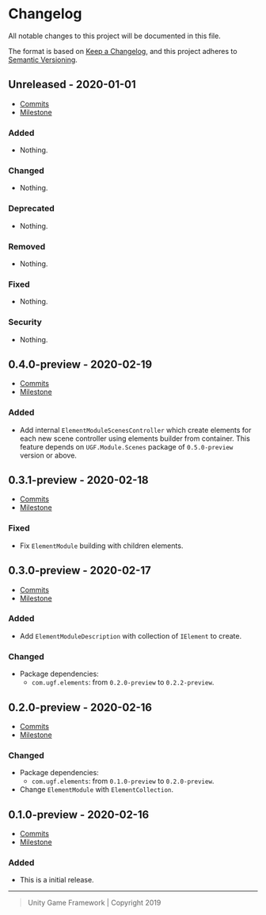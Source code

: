 # Changelog
All notable changes to this project will be documented in this file.

The format is based on [Keep a Changelog](https://keepachangelog.com/en/1.0.0/),
and this project adheres to [Semantic Versioning](https://semver.org/spec/v2.0.0.html).

## Unreleased - 2020-01-01
- [Commits](https://github.com/unity-game-framework/ugf-module-elements/compare/0.0.0...0.0.0)
- [Milestone](https://github.com/unity-game-framework/ugf-module-elements/milestone/0?closed=1)

### Added
- Nothing.

### Changed
- Nothing.

### Deprecated
- Nothing.

### Removed
- Nothing.

### Fixed
- Nothing.

### Security
- Nothing.

## 0.4.0-preview - 2020-02-19
- [Commits](https://github.com/unity-game-framework/ugf-module-elements/compare/0.3.1-preview...0.4.0-preview)
- [Milestone](https://github.com/unity-game-framework/ugf-module-elements/milestone/5?closed=1)

### Added
- Add internal `ElementModuleScenesController` which create elements for each new scene controller using elements builder from container.
This feature depends on `UGF.Module.Scenes` package of `0.5.0-preview` version or above.

## 0.3.1-preview - 2020-02-18
- [Commits](https://github.com/unity-game-framework/ugf-module-elements/compare/0.3.0-preview...0.3.1-preview)
- [Milestone](https://github.com/unity-game-framework/ugf-module-elements/milestone/4?closed=1)

### Fixed
- Fix `ElementModule` building with children elements.

## 0.3.0-preview - 2020-02-17
- [Commits](https://github.com/unity-game-framework/ugf-module-elements/compare/0.2.0-preview...0.3.0-preview)
- [Milestone](https://github.com/unity-game-framework/ugf-module-elements/milestone/3?closed=1)

### Added
- Add `ElementModuleDescription` with collection of `IElement` to create.

### Changed
- Package dependencies:
    - `com.ugf.elements`: from `0.2.0-preview` to `0.2.2-preview`.

## 0.2.0-preview - 2020-02-16
- [Commits](https://github.com/unity-game-framework/ugf-module-elements/compare/0.1.0-preview...0.2.0-preview)
- [Milestone](https://github.com/unity-game-framework/ugf-module-elements/milestone/2?closed=1)

### Changed
- Package dependencies:
    - `com.ugf.elements`: from `0.1.0-preview` to `0.2.0-preview`.
- Change `ElementModule` with `ElementCollection`.

## 0.1.0-preview - 2020-02-16
- [Commits](https://github.com/unity-game-framework/ugf-module-elements/compare/1dd763d...0.1.0-preview)
- [Milestone](https://github.com/unity-game-framework/ugf-module-elements/milestone/1?closed=1)

### Added
- This is a initial release.

---
> Unity Game Framework | Copyright 2019
